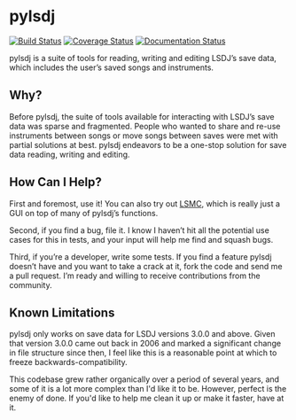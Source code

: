 # pylsdj

[![Build Status](https://travis-ci.org/alexras/pylsdj.svg)](https://travis-ci.org/alexras/pylsdj)  [![Coverage Status](https://coveralls.io/repos/alexras/pylsdj/badge.png)](https://coveralls.io/r/alexras/pylsdj) [![Documentation Status](https://readthedocs.org/projects/pylsdj/badge/?version=latest)](https://readthedocs.org/projects/pylsdj/?badge=latest)

pylsdj is a suite of tools for reading, writing and editing LSDJ’s save data,
which includes the user’s saved songs and instruments.

## Why?

Before pylsdj, the suite of tools available for interacting with LSDJ’s save
data was sparse and fragmented. People who wanted to share and re-use
instruments between songs or move songs between saves were met with partial
solutions at best. pylsdj endeavors to be a one-stop solution for save data
reading, writing and editing.

## How Can I Help?

First and foremost, use it! You can also try out [LSMC][lsmc], which is really
just a GUI on top of many of pylsdj’s functions.

Second, if you find a bug, file it. I know I haven’t hit all the potential use
cases for this in tests, and your input will help me find and squash bugs.

Third, if you’re a developer, write some tests. If you find a feature pylsdj
doesn’t have and you want to take a crack at it, fork the code and send me a
pull request. I’m ready and willing to receive contributions from the
community.

## Known Limitations

pylsdj only works on save data for LSDJ versions 3.0.0 and above. Given that
version 3.0.0 came out back in 2006 and marked a significant change in file
structure since then, I feel like this is a reasonable point at which to freeze
backwards-compatibility.

This codebase grew rather organically over a period of several years, and some
of it is a lot more complex than I'd like it to be. However, perfect is the
enemy of done. If you'd like to help me clean it up or make it faster, have at
it.

[lsmc]: https://www.github.com/alexras/lsmc/
